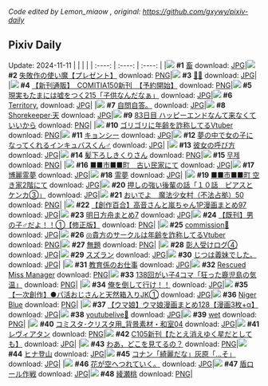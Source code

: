 *Code edited by Lemon_miaow , original: https://github.com/gxywy/pixiv-daily*
## Pixiv Daily 
Update: 2024-11-11
|      |      |      |
| :----: | :----: | :----: |
|![](https://pximg.lemonmiaow.xyz/c/240x480/img-master/img/2024/11/09/00/00/04/124114181_p0_master1200.jpg) **#1** [畜](https://www.pixiv.net/artworks/124114181) download: [JPG](https://pximg.lemonmiaow.xyz/img-original/img/2024/11/09/00/00/04/124114181_p0.jpg)|![](https://pximg.lemonmiaow.xyz/c/240x480/img-master/img/2024/11/09/10/49/00/124124815_p0_master1200.jpg) **#2** [失敗作の使い魔【プレゼント】](https://www.pixiv.net/artworks/124124815) download: [PNG](https://pximg.lemonmiaow.xyz/img-original/img/2024/11/09/10/49/00/124124815_p0.png)|![](https://pximg.lemonmiaow.xyz/c/240x480/img-master/img/2024/11/10/00/00/38/124145264_p0_master1200.jpg) **#3** [🍒🐰](https://www.pixiv.net/artworks/124145264) download: [JPG](https://pximg.lemonmiaow.xyz/img-original/img/2024/11/10/00/00/38/124145264_p0.jpg)|
|![](https://pximg.lemonmiaow.xyz/c/240x480/img-master/img/2024/11/09/00/01/18/124114442_p0_master1200.jpg) **#4** [【新刊通販】　COMITIA150新刊　【予約開始】](https://www.pixiv.net/artworks/124114442) download: [PNG](https://pximg.lemonmiaow.xyz/img-original/img/2024/11/09/00/01/18/124114442_p0.png)|![](https://pximg.lemonmiaow.xyz/c/240x480/img-master/img/2024/11/10/20/37/25/124166371_p0_master1200.jpg) **#5** [現実もたまには嘘をつく215「子供なんだなぁ」](https://www.pixiv.net/artworks/124166371) download: [JPG](https://pximg.lemonmiaow.xyz/img-original/img/2024/11/10/20/37/25/124166371_p0.jpg)|![](https://pximg.lemonmiaow.xyz/c/240x480/img-master/img/2024/11/09/12/00/35/124126180_p0_master1200.jpg) **#6** [Territory.](https://www.pixiv.net/artworks/124126180) download: [JPG](https://pximg.lemonmiaow.xyz/img-original/img/2024/11/09/12/00/35/124126180_p0.jpg)|
|![](https://pximg.lemonmiaow.xyz/c/240x480/img-master/img/2024/11/09/00/40/49/124115985_p0_master1200.jpg) **#7** [自問自答。](https://www.pixiv.net/artworks/124115985) download: [JPG](https://pximg.lemonmiaow.xyz/img-original/img/2024/11/09/00/40/49/124115985_p0.jpg)|![](https://pximg.lemonmiaow.xyz/c/240x480/img-master/img/2024/11/10/00/00/27/124145211_p0_master1200.jpg) **#8** [Shorekeeper·天](https://www.pixiv.net/artworks/124145211) download: [JPG](https://pximg.lemonmiaow.xyz/img-original/img/2024/11/10/00/00/27/124145211_p0.jpg)|![](https://pximg.lemonmiaow.xyz/c/240x480/img-master/img/2024/11/09/15/51/35/124130706_p0_master1200.jpg) **#9** [83日目 ハッピーエンドなんて来なくていいから](https://www.pixiv.net/artworks/124130706) download: [PNG](https://pximg.lemonmiaow.xyz/img-original/img/2024/11/09/15/51/35/124130706_p0.png)|
|![](https://pximg.lemonmiaow.xyz/c/240x480/img-master/img/2024/11/09/21/12/53/124139385_p0_master1200.jpg) **#10** [ゴリゴリに年齢を詐称してるVtuber](https://www.pixiv.net/artworks/124139385) download: [PNG](https://pximg.lemonmiaow.xyz/img-original/img/2024/11/09/21/12/53/124139385_p0.png)|![](https://pximg.lemonmiaow.xyz/c/240x480/img-master/img/2024/11/09/00/00/24/124114302_p0_master1200.jpg) **#11** [キョンシー](https://www.pixiv.net/artworks/124114302) download: [JPG](https://pximg.lemonmiaow.xyz/img-original/img/2024/11/09/00/00/24/124114302_p0.jpg)|![](https://pximg.lemonmiaow.xyz/c/240x480/img-master/img/2024/11/09/00/00/36/124114358_p0_master1200.jpg) **#12** [夢の中で女の子になってくれるインキュバスくん♂](https://www.pixiv.net/artworks/124114358) download: [JPG](https://pximg.lemonmiaow.xyz/img-original/img/2024/11/09/00/00/36/124114358_p0.jpg)|
|![](https://pximg.lemonmiaow.xyz/c/240x480/img-master/img/2024/11/09/00/01/14/124114434_p0_master1200.jpg) **#13** [彼女の呼び方](https://www.pixiv.net/artworks/124114434) download: [JPG](https://pximg.lemonmiaow.xyz/img-original/img/2024/11/09/00/01/14/124114434_p0.jpg)|![](https://pximg.lemonmiaow.xyz/c/240x480/img-master/img/2024/11/09/00/03/44/124114645_p0_master1200.jpg) **#14** [髪下ろしきくりさん](https://www.pixiv.net/artworks/124114645) download: [PNG](https://pximg.lemonmiaow.xyz/img-original/img/2024/11/09/00/03/44/124114645_p0.png)|![](https://pximg.lemonmiaow.xyz/c/240x480/img-master/img/2024/11/09/00/08/03/124114844_p0_master1200.jpg) **#15** [무제](https://www.pixiv.net/artworks/124114844) download: [PNG](https://pximg.lemonmiaow.xyz/img-original/img/2024/11/09/00/08/03/124114844_p0.png)|
|![](https://pximg.lemonmiaow.xyz/c/240x480/img-master/img/2024/11/09/09/35/30/124123628_p0_master1200.jpg) **#16** [■■市■■町　古い民家にて](https://www.pixiv.net/artworks/124123628) download: [JPG](https://pximg.lemonmiaow.xyz/img-original/img/2024/11/09/09/35/30/124123628_p0.jpg)|![](https://pximg.lemonmiaow.xyz/c/240x480/img-master/img/2024/11/09/00/01/12/124114426_p0_master1200.jpg) **#17** [博麗霊夢](https://www.pixiv.net/artworks/124114426) download: [JPG](https://pximg.lemonmiaow.xyz/img-original/img/2024/11/09/00/01/12/124114426_p0.jpg)|![](https://pximg.lemonmiaow.xyz/c/240x480/img-master/img/2024/11/09/02/05/13/124117931_p0_master1200.jpg) **#18** [霊夢](https://www.pixiv.net/artworks/124117931) download: [JPG](https://pximg.lemonmiaow.xyz/img-original/img/2024/11/09/02/05/13/124117931_p0.jpg)|
|![](https://pximg.lemonmiaow.xyz/c/240x480/img-master/img/2024/11/10/08/03/06/124153510_p0_master1200.jpg) **#19** [■■市■■町  空き家2階にて](https://www.pixiv.net/artworks/124153510) download: [JPG](https://pximg.lemonmiaow.xyz/img-original/img/2024/11/10/08/03/06/124153510_p0.jpg)|![](https://pximg.lemonmiaow.xyz/c/240x480/img-master/img/2024/11/09/00/01/52/124114512_p0_master1200.jpg) **#20** [押しの強い後輩の話「１０話　ピアスとケンカ③」](https://www.pixiv.net/artworks/124114512) download: [JPG](https://pximg.lemonmiaow.xyz/img-original/img/2024/11/09/00/01/52/124114512_p0.jpg)|![](https://pximg.lemonmiaow.xyz/c/240x480/img-master/img/2024/11/09/17/00/18/124132242_p0_master1200.jpg) **#21** [おいでよ　魔法少女村（不法占拠）50](https://www.pixiv.net/artworks/124132242) download: [PNG](https://pximg.lemonmiaow.xyz/img-original/img/2024/11/09/17/00/18/124132242_p0.png)|
|![](https://pximg.lemonmiaow.xyz/c/240x480/img-master/img/2024/11/09/00/01/59/124114524_p0_master1200.jpg) **#22** [【創作百合】高音さんと嵐ちゃん1P漫画まとめ97](https://www.pixiv.net/artworks/124114524) download: [JPG](https://pximg.lemonmiaow.xyz/img-original/img/2024/11/09/00/01/59/124114524_p0.jpg)|![](https://pximg.lemonmiaow.xyz/c/240x480/img-master/img/2024/11/09/19/43/53/124136621_p0_master1200.jpg) **#23** [明日方舟まとめ7](https://www.pixiv.net/artworks/124136621) download: [JPG](https://pximg.lemonmiaow.xyz/img-original/img/2024/11/09/19/43/53/124136621_p0.jpg)|![](https://pximg.lemonmiaow.xyz/c/240x480/img-master/img/2024/11/09/00/00/34/124114350_p0_master1200.jpg) **#24** [【既刊】男の子♂だよ！！①【修正版】](https://www.pixiv.net/artworks/124114350) download: [PNG](https://pximg.lemonmiaow.xyz/img-original/img/2024/11/09/00/00/34/124114350_p0.png)|
|![](https://pximg.lemonmiaow.xyz/c/240x480/img-master/img/2024/11/09/07/49/58/124122141_p0_master1200.jpg) **#25** [commission🎀](https://www.pixiv.net/artworks/124122141) download: [JPG](https://pximg.lemonmiaow.xyz/img-original/img/2024/11/09/07/49/58/124122141_p0.jpg)|![](https://pximg.lemonmiaow.xyz/c/240x480/img-master/img/2024/11/10/21/08/59/124172961_p0_master1200.jpg) **#26** [◎貴方のサークルは年齢を詐称してるVtuber](https://www.pixiv.net/artworks/124172961) download: [PNG](https://pximg.lemonmiaow.xyz/img-original/img/2024/11/10/21/08/59/124172961_p0.png)|![](https://pximg.lemonmiaow.xyz/c/240x480/img-master/img/2024/11/10/00/22/18/124146295_p0_master1200.jpg) **#27** [無題](https://www.pixiv.net/artworks/124146295) download: [PNG](https://pximg.lemonmiaow.xyz/img-original/img/2024/11/10/00/22/18/124146295_p0.png)|
|![](https://pximg.lemonmiaow.xyz/c/240x480/img-master/img/2024/11/09/21/38/41/124140234_p0_master1200.jpg) **#28** [彰人受けログ④](https://www.pixiv.net/artworks/124140234) download: [JPG](https://pximg.lemonmiaow.xyz/img-original/img/2024/11/09/21/38/41/124140234_p0.jpg)|![](https://pximg.lemonmiaow.xyz/c/240x480/img-master/img/2024/11/09/00/00/11/124114224_p0_master1200.jpg) **#29** [スズラン](https://www.pixiv.net/artworks/124114224) download: [JPG](https://pximg.lemonmiaow.xyz/img-original/img/2024/11/09/00/00/11/124114224_p0.jpg)|![](https://pximg.lemonmiaow.xyz/c/240x480/img-master/img/2024/11/10/00/02/50/124145522_p0_master1200.jpg) **#30** [じつは義妹でした。](https://www.pixiv.net/artworks/124145522) download: [JPG](https://pximg.lemonmiaow.xyz/img-original/img/2024/11/10/00/02/50/124145522_p0.jpg)|
|![](https://pximg.lemonmiaow.xyz/c/240x480/img-master/img/2024/11/09/01/29/14/124117157_p0_master1200.jpg) **#31** [教育係のお仕事](https://www.pixiv.net/artworks/124117157) download: [JPG](https://pximg.lemonmiaow.xyz/img-original/img/2024/11/09/01/29/14/124117157_p0.jpg)|![](https://pximg.lemonmiaow.xyz/c/240x480/img-master/img/2024/11/09/11/10/53/124125198_p0_master1200.jpg) **#32** [Rescued Miss Manager](https://www.pixiv.net/artworks/124125198) download: [PNG](https://pximg.lemonmiaow.xyz/img-original/img/2024/11/09/11/10/53/124125198_p0.png)|![](https://pximg.lemonmiaow.xyz/c/240x480/img-master/img/2024/11/09/00/04/04/124114663_p0_master1200.jpg) **#33** [138回がい子4コマ「狂った鹿児島の気温」](https://www.pixiv.net/artworks/124114663) download: [PNG](https://pximg.lemonmiaow.xyz/img-original/img/2024/11/09/00/04/04/124114663_p0.png)|
|![](https://pximg.lemonmiaow.xyz/c/240x480/img-master/img/2024/11/10/00/14/54/124146036_p0_master1200.jpg) **#34** [俺を倒して行け！！](https://www.pixiv.net/artworks/124146036) download: [JPG](https://pximg.lemonmiaow.xyz/img-original/img/2024/11/10/00/14/54/124146036_p0.jpg)|![](https://pximg.lemonmiaow.xyz/c/240x480/img-master/img/2024/11/10/15/43/37/124162740_p0_master1200.jpg) **#35** [【一次創作】●パ活おじさんと天然箱入りJK①](https://www.pixiv.net/artworks/124162740) download: [JPG](https://pximg.lemonmiaow.xyz/img-original/img/2024/11/10/15/43/37/124162740_p0.jpg)|![](https://pximg.lemonmiaow.xyz/c/240x480/img-master/img/2024/11/10/12/45/21/124158947_p0_master1200.jpg) **#36** [Niger Blue](https://www.pixiv.net/artworks/124158947) download: [PNG](https://pximg.lemonmiaow.xyz/img-original/img/2024/11/10/12/45/21/124158947_p0.png)|
|![](https://pximg.lemonmiaow.xyz/c/240x480/img-master/img/2024/11/09/00/01/30/124114478_p0_master1200.jpg) **#37** [【ウマ娘】ウマ娘漫画まとめ128【漫画3枚+α】](https://www.pixiv.net/artworks/124114478) download: [JPG](https://pximg.lemonmiaow.xyz/img-original/img/2024/11/09/00/01/30/124114478_p0.jpg)|![](https://pximg.lemonmiaow.xyz/c/240x480/img-master/img/2024/11/09/16/59/52/124132180_p0_master1200.jpg) **#38** [youtubelive🎂](https://www.pixiv.net/artworks/124132180) download: [JPG](https://pximg.lemonmiaow.xyz/img-original/img/2024/11/09/16/59/52/124132180_p0.jpg)|![](https://pximg.lemonmiaow.xyz/c/240x480/img-master/img/2024/11/09/10/28/00/124124494_p0_master1200.jpg) **#39** [wet](https://www.pixiv.net/artworks/124124494) download: [PNG](https://pximg.lemonmiaow.xyz/img-original/img/2024/11/09/10/28/00/124124494_p0.png)|
|![](https://pximg.lemonmiaow.xyz/c/240x480/img-master/img/2024/11/10/06/00/13/124152085_p0_master1200.jpg) **#40** [コミスタ･クリスタ用_背景素材・和室04](https://www.pixiv.net/artworks/124152085) download: [JPG](https://pximg.lemonmiaow.xyz/img-original/img/2024/11/10/06/00/13/124152085_p0.jpg)|![](https://pximg.lemonmiaow.xyz/c/240x480/img-master/img/2024/11/10/16/00/01/124163073_p0_master1200.jpg) **#41** [レヴィアタン](https://www.pixiv.net/artworks/124163073) download: [PNG](https://pximg.lemonmiaow.xyz/img-original/img/2024/11/10/16/00/01/124163073_p0.png)|![](https://pximg.lemonmiaow.xyz/c/240x480/img-master/img/2024/11/09/00/09/14/124114892_p0_master1200.jpg) **#42** [C105新刊【たとえ消えゆく星だとしても】](https://www.pixiv.net/artworks/124114892) download: [JPG](https://pximg.lemonmiaow.xyz/img-original/img/2024/11/09/00/09/14/124114892_p0.jpg)|
|![](https://pximg.lemonmiaow.xyz/c/240x480/img-master/img/2024/11/10/11/40/53/124157445_p0_master1200.jpg) **#43** [わあ，どこを見てるの？](https://www.pixiv.net/artworks/124157445) download: [PNG](https://pximg.lemonmiaow.xyz/img-original/img/2024/11/10/11/40/53/124157445_p0.png)|![](https://pximg.lemonmiaow.xyz/c/240x480/img-master/img/2024/11/09/11/31/47/124125558_p0_master1200.jpg) **#44** [ヒナ登山](https://www.pixiv.net/artworks/124125558) download: [JPG](https://pximg.lemonmiaow.xyz/img-original/img/2024/11/09/11/31/47/124125558_p0.jpg)|![](https://pximg.lemonmiaow.xyz/c/240x480/img-master/img/2024/11/09/03/07/03/124119018_p0_master1200.jpg) **#45** [コナン「綺麗だな」灰原「…そ」](https://www.pixiv.net/artworks/124119018) download: [JPG](https://pximg.lemonmiaow.xyz/img-original/img/2024/11/09/03/07/03/124119018_p0.jpg)|
|![](https://pximg.lemonmiaow.xyz/c/240x480/img-master/img/2024/11/09/22/35/22/124142082_p0_master1200.jpg) **#46** [花が空へつれていく。](https://www.pixiv.net/artworks/124142082) download: [JPG](https://pximg.lemonmiaow.xyz/img-original/img/2024/11/09/22/35/22/124142082_p0.jpg)|![](https://pximg.lemonmiaow.xyz/c/240x480/img-master/img/2024/11/10/07/41/10/124153197_p0_master1200.jpg) **#47** [盾ロール作戦](https://www.pixiv.net/artworks/124153197) download: [JPG](https://pximg.lemonmiaow.xyz/img-original/img/2024/11/10/07/41/10/124153197_p0.jpg)|![](https://pximg.lemonmiaow.xyz/c/240x480/img-master/img/2024/11/09/00/00/30/124114333_p0_master1200.jpg) **#48** [綾瀬桃](https://www.pixiv.net/artworks/124114333) download: [PNG](https://pximg.lemonmiaow.xyz/img-original/img/2024/11/09/00/00/30/124114333_p0.png)|
